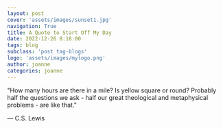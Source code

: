 ```yaml
---
layout: post
cover: 'assets/images/sunset1.jpg'
navigation: True
title: A Quote to Start Off My Day
date: 2022-12-26 8:18:00
tags: blog
subclass: 'post tag-blogs'
logo: 'assets/images/mylogo.png'
author: joanne
categories: joanne
---
```


"How many hours are there in a mile? Is yellow square or round? Probably half the questions we ask - half our great theological and metaphysical problems - are like that."

― C.S. Lewis
